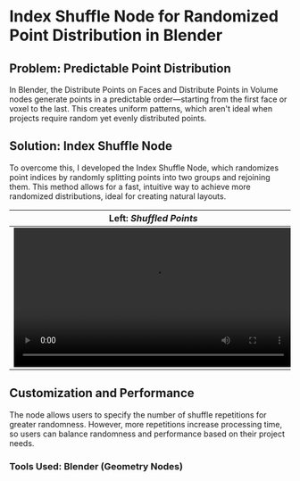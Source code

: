 # Index Shuffle Node for Randomized Point Distribution in Blender

## Problem: Predictable Point Distribution

In Blender, the Distribute Points on Faces and Distribute Points in Volume nodes generate points in a predictable order—starting from the first face or voxel to the last. This creates uniform patterns, which aren't ideal when projects require random yet evenly distributed points.

## Solution: Index Shuffle Node

To overcome this, I developed the Index Shuffle Node, which randomizes point indices by randomly splitting points into two groups and rejoining them. This method allows for a fast, intuitive way to achieve more randomized distributions, ideal for creating natural layouts.

| Left: _Shuffled Points_ | Right: _Standard Distribution_ |
| ---------------------- | ---------------------- |
| <video width=500 alt="Shuffled points video" src="https://github.com/user-attachments/assets/ead40cd9-548b-466e-84f2-4e55e3a65625"></video> | <video width=500 alt="Standard distribution points video" src="https://github.com/user-attachments/assets/974ee8a6-327e-42e0-a3c4-6d006d7510af"></video>

## Customization and Performance

The node allows users to specify the number of shuffle repetitions for greater randomness. However, more repetitions increase processing time, so users can balance randomness and performance based on their project needs.

### Tools Used: Blender (Geometry Nodes)
